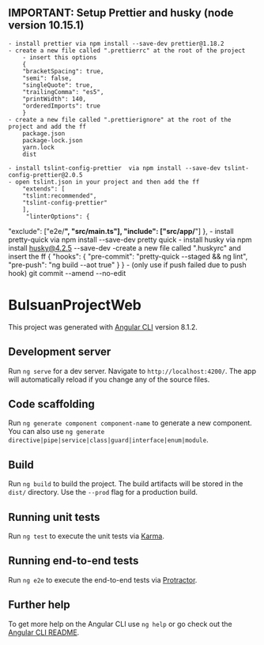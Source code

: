 ## IMPORTANT: Setup Prettier and husky (node version 10.15.1)

    - install prettier via npm install --save-dev prettier@1.18.2
    - create a new file called ".prettierrc" at the root of the project
    	- insert this options
    	{
    	"bracketSpacing": true,
        "semi": false,
        "singleQuote": true,
        "trailingComma": "es5",
        "printWidth": 140,
        "orderedImports": true
    	}
    - create a new file called ".prettierignore" at the root of the project and add the ff
    	package.json
    	package-lock.json
    	yarn.lock
    	dist

    - install tslint-config-prettier  via npm install --save-dev tslint-config-prettier@2.0.5
    - open tslint.json in your project and then add the ff
    	"extends": [
    	"tslint:recommended",
    	"tslint-config-prettier"
    	],
    	 "linterOptions": {

"exclude": ["e2e/**", "src/main.ts"],
"include": ["src/app/**"]
}, - install pretty-quick via npm install --save-dev pretty quick - install husky via npm install husky@4.2.5 --save-dev
-create a new file called ".huskyrc" and insert the ff
{
"hooks": {
"pre-commit": "pretty-quick --staged && ng lint",
"pre-push": "ng build --aot true"
}
} - (only use if push failed due to push hook) git commit --amend --no-edit

# BulsuanProjectWeb

This project was generated with [Angular CLI](https://github.com/angular/angular-cli) version 8.1.2.

## Development server

Run `ng serve` for a dev server. Navigate to `http://localhost:4200/`. The app will automatically reload if you change any of the source files.

## Code scaffolding

Run `ng generate component component-name` to generate a new component. You can also use `ng generate directive|pipe|service|class|guard|interface|enum|module`.

## Build

Run `ng build` to build the project. The build artifacts will be stored in the `dist/` directory. Use the `--prod` flag for a production build.

## Running unit tests

Run `ng test` to execute the unit tests via [Karma](https://karma-runner.github.io).

## Running end-to-end tests

Run `ng e2e` to execute the end-to-end tests via [Protractor](http://www.protractortest.org/).

## Further help

To get more help on the Angular CLI use `ng help` or go check out the [Angular CLI README](https://github.com/angular/angular-cli/blob/master/README.md).
